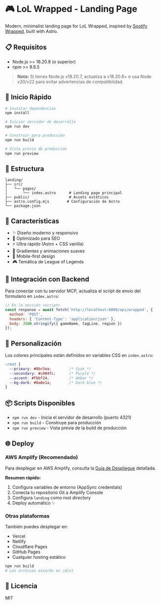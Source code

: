 # 🎮 LoL Wrapped - Landing Page

Modern, minimalist landing page for LoL Wrapped, inspired by [Spotify Wrapped](https://www.spotify.com/us/wrapped/), built with Astro.

## 📋 Requisitos

- Node.js >= 18.20.8 (o superior)
- npm >= 9.6.5

> **Nota:** Si tienes Node.js v18.20.7, actualiza a v18.20.8+ o usa Node v20/v22 para evitar advertencias de compatibilidad.

## 🚀 Inicio Rápido

```bash
# Instalar dependencias
npm install

# Iniciar servidor de desarrollo
npm run dev

# Construir para producción
npm run build

# Vista previa de producción
npm run preview
```

## 📁 Estructura

```
landing/
├── src/
│   └── pages/
│       └── index.astro      # Landing page principal
├── public/                  # Assets estáticos
├── astro.config.mjs        # Configuración de Astro
└── package.json
```

## 🎨 Características

- ✨ Diseño moderno y responsivo
- 🎯 Optimizado para SEO
- ⚡ Ultra rápido (Astro + CSS vanilla)
- 🌈 Gradientes y animaciones suaves
- 📱 Mobile-first design
- 🎮 Temática de League of Legends

## 🔗 Integración con Backend

Para conectar con tu servidor MCP, actualiza el script de envío del formulario en `index.astro`:

```javascript
// En la sección <script>
const response = await fetch('http://localhost:8000/api/wrapped', {
  method: 'POST',
  headers: { 'Content-Type': 'application/json' },
  body: JSON.stringify({ gameName, tagLine, region })
});
```

## 🎨 Personalización

Los colores principales están definidos en variables CSS en `index.astro`:

```css
:root {
  --primary: #0bc5ea;        /* Cyan */
  --secondary: #c084fc;      /* Purple */
  --accent: #fbbf24;         /* Amber */
  --bg-dark: #0a0e1a;        /* Dark blue */
}
```

## 📦 Scripts Disponibles

- `npm run dev` - Inicia el servidor de desarrollo (puerto 4321)
- `npm run build` - Construye para producción
- `npm run preview` - Vista previa de la build de producción

## 🌐 Deploy

### AWS Amplify (Recomendado)

Para desplegar en AWS Amplify, consulta la [Guía de Despliegue](./DEPLOYMENT.md) detallada.

**Resumen rápido:**
1. Configura variables de entorno (AppSync credentials)
2. Conecta tu repositorio Git a Amplify Console
3. Configura `landing` como root directory
4. Deploy automático ✨

### Otras plataformas

También puedes desplegar en:
- Vercel
- Netlify
- Cloudflare Pages
- GitHub Pages
- Cualquier hosting estático

```bash
npm run build
# Los archivos estarán en /dist
```

## 📝 Licencia

MIT
